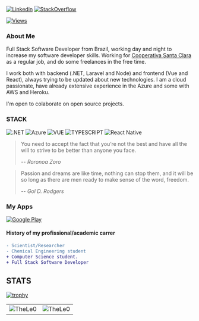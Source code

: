[![Linkedin](https://img.shields.io/badge/linkedin-%230077B5.svg?&style=for-the-badge&logo=linkedin&logoColor=white)](https://www.linkedin.com/in/leonardo-tosin-b57406112/)
[![StackOverflow](https://img.shields.io/badge/stackoverflow-%23F48024.svg?&style=for-the-badge&logo=stackoverflow&logoColor=white)](https://stackoverflow.com/users/9767014/thele0?tab=profile)


[![Views](https://hits.seeyoufarm.com/api/count/incr/badge.svg?url=https%3A%2F%2Fgithub.com%2FTheLe0&count_bg=%23820296&title_bg=%23555555&icon=&icon_color=%23E7E7E7&title=views&edge_flat=false)](https://hits.seeyoufarm.com)

### About Me

Full Stack Software Developer from Brazil, working day and night to increase my software developer skills. 
Working for <a href="https://www.coopsantaclara.com.br/">Cooperativa Santa Clara</a> as a regular job, and do some freelances in the free time.

I work both with backend (.NET, Laravel and Node) and frontend (Vue and React), always trying to be updated about new technologies. I am a cloud passionate, have already extensive experience in the Azure and some with AWS and Heroku.

I'm open to colaborate on open source projects.

### STACK ###

![.NET](https://img.shields.io/badge/.NET-5C2D91?style=for-the-badge&logo=.net&logoColor=white) ![Azure](https://img.shields.io/badge/Microsoft_Azure-0089D6?style=for-the-badge&logo=microsoft-azure&logoColor=white) ![VUE](https://img.shields.io/badge/Vue.js-35495E?style=for-the-badge&logo=vue.js&logoColor=4FC08D) ![TYPESCRIPT](https://img.shields.io/badge/TypeScript-007ACC?style=for-the-badge&logo=typescript&logoColor=white) ![React Native](https://img.shields.io/badge/React_Native-20232A?style=for-the-badge&logo=react&logoColor=61DAFB)

> You need to accept the fact that you’re not the best and have all the will to strive to be better than anyone you face.
>
> -- <cite>Roronoa Zoro</cite>


> Passion and dreams are like time, nothing can stop them, and it will be so long as there are men ready to make sense of the word, freedom.
>
> -- <cite>Gol D. Rodgers</cite>

### My Apps ###
[![Google Play](https://img.shields.io/badge/Google_Play-414141?style=for-the-badge&logo=google-play&logoColor=white)](https://play.google.com/store/apps/dev?id=5200472266334008653&pcampaignid=pcampaignidMKT-Other-global-all-co-prtnr-py-PartBadge-Mar2515-1) 


#### History of my profissional/academic carrer
```diff
- Scientist/Researcher
- Chemical Engineering student
+ Computer Science student.
+ Full Stack Software Developer
```

## STATS

[![trophy](https://github-profile-trophy.vercel.app/?username=TheLe0&theme=onedark&column=8)](https://github.com/ryo-ma/github-profile-trophy)

<center>
<table>
  <tr>
      <td><img align="center" src="https://github-readme-stats.vercel.app/api/top-langs/?username=TheLe0&theme=onedark" alt="TheLe0" /></td>  
      <td><img align="center" src="https://github-readme-stats.vercel.app/api?username=TheLe0&theme=onedark" alt="TheLe0" /></td>  
  </tr> 
</table>
</center>
